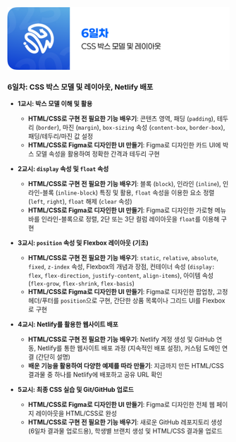 <img src="./header.png" />

### 6일차: CSS 박스 모델 및 레이아웃, Netlify 배포

- **1교시: 박스 모델 이해 및 활용**

  - **HTML/CSS로 구현 전 필요한 기능 배우기**: 콘텐츠 영역, 패딩 (`padding`), 테두리 (`border`), 마진 (`margin`), `box-sizing` 속성 (`content-box`, `border-box`), 패딩/테두리/마진 값 설정
  - **HTML/CSS로 Figma로 디자인한 UI 만들기**: Figma로 디자인한 카드 UI에 박스 모델 속성을 활용하여 정확한 간격과 테두리 구현

- **2교시: `display` 속성 및 `float` 속성**

  - **HTML/CSS로 구현 전 필요한 기능 배우기**: 블록 (`block`), 인라인 (`inline`), 인라인-블록 (`inline-block`) 특징 및 활용, `float` 속성을 이용한 요소 정렬 (`left`, `right`), `float` 해제 (`clear` 속성)
  - **HTML/CSS로 Figma로 디자인한 UI 만들기**: Figma로 디자인한 가로형 메뉴 바를 인라인-블록으로 정렬, 2단 또는 3단 컬럼 레이아웃을 `float`를 이용해 구현

- **3교시: `position` 속성 및 Flexbox 레이아웃 (기초)**

  - **HTML/CSS로 구현 전 필요한 기능 배우기**: `static`, `relative`, `absolute`, `fixed`, `z-index` 속성, Flexbox의 개념과 장점, 컨테이너 속성 (`display: flex`, `flex-direction`, `justify-content`, `align-items`), 아이템 속성 (`flex-grow`, `flex-shrink`, `flex-basis`)
  - **HTML/CSS로 Figma로 디자인한 UI 만들기**: Figma로 디자인한 팝업창, 고정 헤더/푸터를 `position`으로 구현, 간단한 상품 목록이나 그리드 UI를 Flexbox로 구현

- **4교시: Netlify를 활용한 웹사이트 배포**

  - **HTML/CSS로 구현 전 필요한 기능 배우기**: Netlify 계정 생성 및 GitHub 연동, Netlify를 통한 웹사이트 배포 과정 (지속적인 배포 설정), 커스텀 도메인 연결 (간단히 설명)
  - **배운 기능을 활용하여 다양한 예제를 따라 만들기**: 지금까지 만든 HTML/CSS 결과물 중 하나를 Netlify에 배포하고 공유 URL 확인

- **5교시: 최종 CSS 실습 및 Git/GitHub 업로드**

  - **HTML/CSS로 Figma로 디자인한 UI 만들기**: Figma로 디자인한 전체 웹 페이지 레이아웃을 HTML/CSS로 완성
  - **HTML/CSS로 구현 전 필요한 기능 배우기**: 새로운 GitHub 레포지토리 생성 (6일차 결과물 업로드용), 학생별 브랜치 생성 및 HTML/CSS 결과물 업로드
